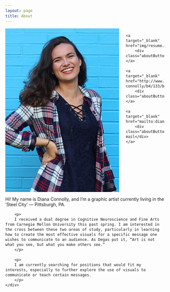 ```yaml
---
layout: page
title: About
---
```


<div class="small-12 medium-4 columns">
    <img src="img/diana.jpg" style="width:100%">

    <a target="_blank" href="img/resume.pdf">
        <div class="aboutButton">Resume</div>
    </a>
    
    <a target="_blank" href="http://www.linkedin.com/pub/diana-connolly/b4/133/ba5/en">
        <div class="aboutButton">Linkedin</div>
    </a>
    
    <a target="_blank" href="mailto:dianaconnolly@cmu.edu">
        <div class="aboutButton">E-mail</div>
    </a>
</div>

<div class="small-12 medium-7 columns">
    <div class="bio">
        <p>
        Hi! My name is Diana Connolly, and I’m a graphic artist currently living in the ’Steel City’ — Pittsburgh, PA.
        </p>

        <p>
        I received a dual degree in Cognitive Neuroscience and Fine Arts from Carnegie Mellon University this past spring. I am interested in the cross between these two areas of study, particularly in learning how to create the most effective visuals for a specific message one wishes to communicate to an audience. As Degas put it, “Art is not what you see, but what you make others see.”
        </p>

        <p>
        I am currently searching for positions that would fit my interests, especially to further explore the use of visuals to communicate or teach certain messages.
        </p>
    </div>
</div>


